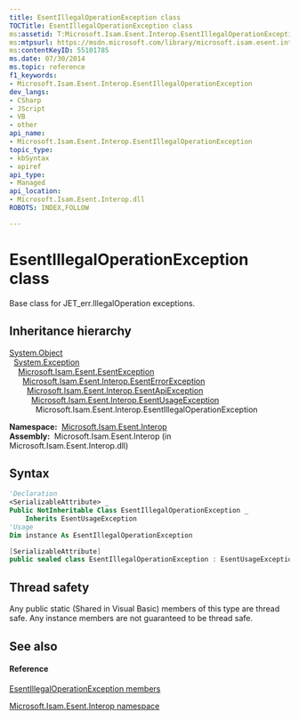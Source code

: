 ```yaml
---
title: EsentIllegalOperationException class
TOCTitle: EsentIllegalOperationException class
ms:assetid: T:Microsoft.Isam.Esent.Interop.EsentIllegalOperationException
ms:mtpsurl: https://msdn.microsoft.com/library/microsoft.isam.esent.interop.esentillegaloperationexception(v=EXCHG.10)
ms:contentKeyID: 55101785
ms.date: 07/30/2014
ms.topic: reference
f1_keywords:
- Microsoft.Isam.Esent.Interop.EsentIllegalOperationException
dev_langs:
- CSharp
- JScript
- VB
- other
api_name: 
- Microsoft.Isam.Esent.Interop.EsentIllegalOperationException
topic_type: 
- kbSyntax
- apiref
api_type: 
- Managed
api_location: 
- Microsoft.Isam.Esent.Interop.dll
ROBOTS: INDEX,FOLLOW

---
```


# EsentIllegalOperationException class

Base class for JET_err.IllegalOperation exceptions.

## Inheritance hierarchy

[System.Object](/dotnet/api/system.object)  
  [System.Exception](/dotnet/api/system.exception)  
    [Microsoft.Isam.Esent.EsentException](dn292088\(v=exchg.10\).md)  
      [Microsoft.Isam.Esent.Interop.EsentErrorException](dn274314\(v=exchg.10\).md)  
        [Microsoft.Isam.Esent.Interop.EsentApiException](dn334231\(v=exchg.10\).md)  
          [Microsoft.Isam.Esent.Interop.EsentUsageException](dn350849\(v=exchg.10\).md)  
            Microsoft.Isam.Esent.Interop.EsentIllegalOperationException  

**Namespace:**  [Microsoft.Isam.Esent.Interop](hh596136\(v=exchg.10\).md)  
**Assembly:**  Microsoft.Isam.Esent.Interop (in Microsoft.Isam.Esent.Interop.dll)

## Syntax

``` vb
'Declaration
<SerializableAttribute> _
Public NotInheritable Class EsentIllegalOperationException _
    Inherits EsentUsageException
'Usage
Dim instance As EsentIllegalOperationException
```

``` csharp
[SerializableAttribute]
public sealed class EsentIllegalOperationException : EsentUsageException
```

## Thread safety

Any public static (Shared in Visual Basic) members of this type are thread safe. Any instance members are not guaranteed to be thread safe.

## See also

#### Reference

[EsentIllegalOperationException members](dn350426\(v=exchg.10\).md)

[Microsoft.Isam.Esent.Interop namespace](hh596136\(v=exchg.10\).md)
